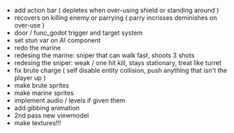 - add action bar ( depletes when over-using shield or standing around )
- recovers on killing enemy or parrying ( parry incrisses deminishes on over-use )
- door / func_godot trigger and target system
- set stun var on AI component
- redo the marine
- redesing the marine: sniper that can walk fast, shoots 3 shots
- redesing the sniper: weak / one hit kill, stays stationary, treat like turret
- fix brute charge ( self disable entity collision, push anything that isn't the player up )
- make brute sprites
- make marine sprites
- implement audio / levels if given them
- add gibbing animation
- 2nd pass new viewmodel
- make textures!!!
